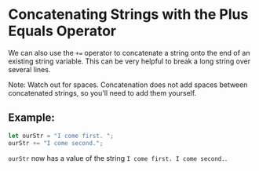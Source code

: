 # Concatenating Strings with the Plus Equals Operator
We can also use the ```+=``` operator to concatenate a string onto the end of an existing string variable. This can be very helpful to break a long string over several lines.

Note: Watch out for spaces. Concatenation does not add spaces between concatenated strings, so you'll need to add them yourself.

## Example:
```javascript
let ourStr = "I come first. ";
ourStr += "I come second.";
```
```ourStr``` now has a value of the string ```I come first. I come second.```.




